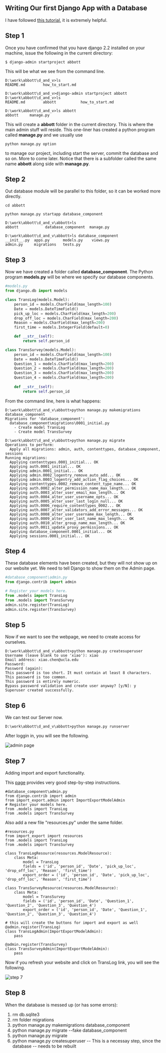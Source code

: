 ## Writing Our first Django App with a Database ##

I have followed [this tutorial](https://docs.djangoproject.com/en/2.2/intro/tutorial01/), it is extremely helpful. 

## Step 1 ##

Once you have confirmed that you have django 2.2 installed on your machine, issue the following
in the current directory: 


```
$ django-admin startproject abbott
```

This will be what we see from the command line. 

    D:\work\abbott\d_and_v>ls
    README.md        how_to_start.md

    D:\work\abbott\d_and_v>django-admin startproject abbott
    D:\work\abbott\d_and_v>ls
    README.md        abbott           how_to_start.md

    D:\work\abbott\d_and_v>ls abbott
    abbott     manage.py

This will create a **abbott** folder in the current directory. This is where the main admin stuff
will reside. This one-liner has created a python program called **manage.py** and we usually use


```
python manage.py option
```

to manage our project, including start the server, commit the database and so on. More to come later.  Notice that there is a subfolder called the same name **abbott** along side with **manage.py**. 

## Step 2 ##

Out database module will be parallel to this folder, so it can be worked more 
directly. 

```
cd abbott

python manage.py startapp database_component
```


    D:\work\abbott\d_and_v\abbott>ls
    abbott            database_component  manage.py

    D:\work\abbott\d_and_v\abbott>ls database_component
    __init__.py  apps.py      models.py    views.py
    admin.py     migrations   tests.py


## Step 3 ##

Now we have created a folder called **database_component**. The Python program **models.py** will be where we specify our database components. 

```python
#models.py
from django.db import models

class TransLog(models.Model):
	person_id = models.CharField(max_length=100)
	Date = models.DateTimeField()
	pick_up_loc = models.CharField(max_length=200)
	drop_off_loc = models.CharField(max_length=200)
	Reason = models.CharField(max_length=200)
	first_time = models.IntegerField(default=0)

	def __str__(self):
		return self.person_id

class TransSurvey(models.Model):
	person_id = models.CharField(max_length=100)
	Date = models.DateTimeField()
	Question_1 = models.CharField(max_length=200)
	Question_2 = models.CharField(max_length=200)
	Question_3 = models.CharField(max_length=200)
	Question_4 = models.CharField(max_length=200)
	
	def __str__(self):
		return self.person_id
```

From the command line, here is what happens:

```
D:\work\abbott\d_and_v\abbott>python manage.py makemigrations database_component
Migrations for 'database_component':
  database_component\migrations\0001_initial.py
    - Create model TransLog
    - Create model TransSurvey

D:\work\abbott\d_and_v\abbott>python manage.py migrate
Operations to perform:
  Apply all migrations: admin, auth, contenttypes, database_component, sessions
Running migrations:
  Applying contenttypes.0001_initial... OK
  Applying auth.0001_initial... OK
  Applying admin.0001_initial... OK
  Applying admin.0002_logentry_remove_auto_add... OK
  Applying admin.0003_logentry_add_action_flag_choices... OK
  Applying contenttypes.0002_remove_content_type_name... OK
  Applying auth.0002_alter_permission_name_max_length... OK
  Applying auth.0003_alter_user_email_max_length... OK
  Applying auth.0004_alter_user_username_opts... OK
  Applying auth.0005_alter_user_last_login_null... OK
  Applying auth.0006_require_contenttypes_0002... OK
  Applying auth.0007_alter_validators_add_error_messages... OK
  Applying auth.0008_alter_user_username_max_length... OK
  Applying auth.0009_alter_user_last_name_max_length... OK
  Applying auth.0010_alter_group_name_max_length... OK
  Applying auth.0011_update_proxy_permissions... OK
  Applying database_component.0001_initial... OK
  Applying sessions.0001_initial... OK
  ```
 
 ## Step 4 ##
 
These database elements have been created, but they will not show up on our website yet. We need to tell Django to show them on the Admin page. 

```python
#database_component\admin.py
from django.contrib import admin

# Register your models here.
from .models import TransLog
from .models import TransSurvey
admin.site.register(TransLog)
admin.site.register(TransSurvey)
```
 
 
 ## Step 5 ##

Now if we want to see the webpage, we need to create access for ourselves. 

```
D:\work\abbott\d_and_v\abbott>python manage.py createsuperuser
Username (leave blank to use 'xiao'): xiao
Email address: xiao.chen@ucla.edu
Password:
Password (again):
This password is too short. It must contain at least 8 characters.
This password is too common.
This password is entirely numeric.
Bypass password validation and create user anyway? [y/N]: y
Superuser created successfully.
```

## Step 6 ##

We can test our Server now. 

```
D:\work\abbott\d_and_v\abbott>python manage.py runserver
```

After loggin in, you will see the following. 

![admin page](/images_folder/step5.png)


## Step 7 ## 

Adding import and export functionality. 

This [page](https://simpleisbetterthancomplex.com/packages/2016/08/11/django-import-export.html)  provides very good step-by-step instructions. 

```
#database_component\admin.py
from django.contrib import admin
from import_export.admin import ImportExportModelAdmin
# Register your models here.
from .models import TransLog
from .models import TransSurvey
```

Also add a new file "resources.py" under the same folder. 

```
#resources.py
from import_export import resources
from .models import TransLog
from .models import TransSurvey

class TransLogResource(resources.ModelResource):
    class Meta:
        model = TransLog
        fields = ('id', 'person_id', 'Date', 'pick_up_loc', 'drop_off_loc', 'Reason', 'first_time')
        export_order = ('id', 'person_id', 'Date', 'pick_up_loc', 'drop_off_loc', 'Reason', 'first_time')

class TransSurveyResource(resources.ModelResource):
    class Meta:
        model = TransSurvey
        fields = ('id', 'person_id', 'Date', 'Question_1', 'Question_2', 'Question_3', 'Question_4')
        export_order = ('id', 'person_id', 'Date', 'Question_1', 'Question_2', 'Question_3', 'Question_4')
```

```
# this will create the buttons for import and export as well
@admin.register(TransLog)
class TransLogAdmin(ImportExportModelAdmin):
    pass

@admin.register(TransSurvey)
class TransSurveyAdmin(ImportExportModelAdmin):
    pass
```

Now if you refresh your website and click on TransLog link, you will see the following.


![step 7](/images_folder/step7.PNG)



## Step 8 ##

When the database is messed up (or has some errors):

1. rm db.sqlite3
2. rm folder migrations
3. python manage.py makemigrations database_component
4. python manage.py migrate --fake database_component
5. python manage.py migrate 
6. python manage.py createsuperuser  -- This is a necessay step, since the database 
                                     -- needs to be rebuilt
